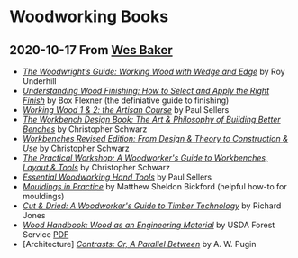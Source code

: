 # Woodworking Books


**2020-10-17 From [Wes Baker](https://www.sanctafamiliaapostolate.com/)**
- 
- [*The Woodwright’s Guide: Working Wood with Wedge and Edge*](https://www.amazon.com/Woodwrights-Guide-Working-Wood-Wedge/dp/0807859141/ref=sr_1_1?crid=1SHK3MTM48PXM&dchild=1&keywords=the+woodwrights+guide&qid=1603060932&sprefix=women%27s+bath%2Caps%2C214&sr=8-1) by Roy Underhill
- [*Understanding Wood Finishing: How to Select and Apply the Right Finish*](https://www.amazon.com/Understanding-Wood-Finishing-Comprehensive-Troubleshooting/dp/1565235665/ref=sr_1_3?crid=1SHK3MTM48PXM&dchild=1&keywords=understanding+wood+finishing&qid=1603061000&sprefix=women%27s+bath%2Caps%2C214&sr=8-3) by Box Flexner (the definiative guide to finishing)
- [*Working Wood 1 & 2: the Artisan Course*](https://www.amazon.com/Working-Wood-Artisan-Course-Sellers/dp/0956967302) by Paul Sellers
- [*The Workbench Design Book: The Art & Philosophy of Building Better Benches*](https://www.amazon.com/Workbench-Design-Book-Philosophy-Building-ebook/dp/B005JEKJZI/ref=sr_1_2?crid=1SHK3MTM48PXM&dchild=1&keywords=the+workbench+design+book&qid=1603061111&sprefix=women%27s+bath%2Caps%2C214&sr=8-2) by Christopher Schwarz
- [*Workbenches Revised Edition: From Design & Theory to Construction & Use*](https://www.amazon.com/Workbenches-Revised-Design-Theory-Construction/dp/1440343128/ref=sr_1_1?crid=1SHK3MTM48PXM&dchild=1&keywords=the+workbench+design+book&qid=1603061111&sprefix=women%27s+bath%2Caps%2C214&sr=8-1) by Christopher Schwarz
- [*The Practical Workshop: A Woodworker's Guide to Workbenches, Layout & Tools*](https://www.amazon.com/Practical-Workshop-Woodworkers-Workbenches-Layout/dp/1440351228/ref=sr_1_5?crid=1SHK3MTM48PXM&dchild=1&keywords=the+workbench+design+book&qid=1603061111&sprefix=women%27s+bath%2Caps%2C214&sr=8-5) by Christopher Schwarz
- [*Essential Woodworking Hand Tools*](https://paulsellers.com/paul-sellers-books/essential-woodworking-hand-tools/) by Paul Sellers
- [*Mouldings in Practice*](https://lostartpress.com/products/mouldings-in-practice) by Matthew Sheldon Bickford (helpful how-to for mouldings)
- [*Cut & Dried: A Woodworker's Guide to Timber Technology*](https://lostartpress.com/products/cut-and-dried) by Richard Jones
- [*Wood Handbook: Wood as an Engineering Material*](https://www.amazon.com/Wood-Handbook-Engineering-Material/dp/1892529025) by USDA Forest Service [PDF](https://www.srs.fs.usda.gov/pubs/37440)
- [Architecture] [*Contrasts: Or, A Parallel Between*](https://www.amazon.com/Contrasts-Corresponding-Buildings-Collection-Architecture/dp/1108061346) by A. W. Pugin
